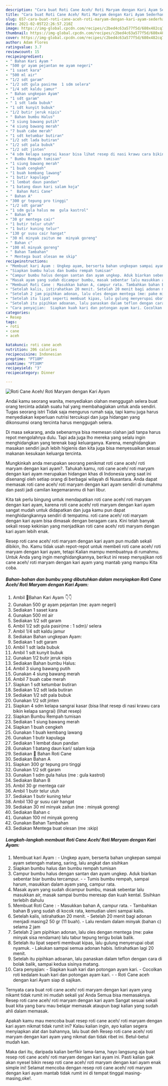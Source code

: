 ```yaml
---
description: "Cara buat Roti Cane Aceh/ Roti Maryam dengan Kari Ayam Sederhana dan Mudah Dibuat"
title: "Cara buat Roti Cane Aceh/ Roti Maryam dengan Kari Ayam Sederhana dan Mudah Dibuat"
slug: 657-cara-buat-roti-cane-aceh-roti-maryam-dengan-kari-ayam-sederhana-dan-mudah-dibuat
date: 2021-02-05T22:26:57.210Z
image: https://img-global.cpcdn.com/recipes/c2bed4c63a577f5d/680x482cq70/roti-cane-aceh-roti-maryam-dengan-kari-ayam-foto-resep-utama.jpg
thumbnail: https://img-global.cpcdn.com/recipes/c2bed4c63a577f5d/680x482cq70/roti-cane-aceh-roti-maryam-dengan-kari-ayam-foto-resep-utama.jpg
cover: https://img-global.cpcdn.com/recipes/c2bed4c63a577f5d/680x482cq70/roti-cane-aceh-roti-maryam-dengan-kari-ayam-foto-resep-utama.jpg
author: Adam Flores
ratingvalue: 3.7
reviewcount: 15
recipeingredient:
- " Bahan Kari Ayam "
- "500 gr ayam pejantan me ayam negeri"
- "1 saset kara"
- "500 ml air"
- "1/2 sdt garam"
- "1/2 sdt gula pasirme  1 sdm selera"
- "1/4 sdt kaldu jamur"
- " Bahan ungkepan Ayam"
- "1 sdt garam"
- " 1 sdt lada bubuk"
- "1 sdt kunyit bubuk"
- "1/2 butir jeruk nipis"
- " Bahan bumbu Halus"
- "3 siung bawang putih"
- "4 siung bawang merah"
- "7 buah cabe merah"
- "1 sdt ketumbar butiran"
- "1/2 sdt lada butiran"
- "1/2 sdt pala bubuk"
- "1/2 sdt jinten"
- "4 sdm kelapa sangrai kasar bisa lihat resep di nasi krawu cara bikin kelapa sangrai           lihat resep"
- " Bumbu Rempah tumisan"
- "1 siung bawang merah"
- "1 buah cengkeh"
- "1 buah kembang lawang"
- "1 butir kapulaga"
- "1 lembat daun pandan"
- "1 batang daun kari salam koja"
- "  Bahan Roti Cane"
- " Bahan A"
- "300 gr tepung pro tinggi"
- "1/2 sdt garam"
- "1 sdm gula halus me  gula kastrol"
- " Bahan B"
- "30 gr mentega cair"
- "1 butir telur utuh"
- "1 butir kuning telur"
- "130 gr susu cair hangat"
- "30 ml minyak zaitun me  minyak goreng"
- " Bahan c"
- "100 ml minyak goreng"
- " Bahan Tambahan"
- " Mentega buat olesan me skip"
recipeinstructions:
- "Membuat kari Ayam : Ungkep ayam, berserta bahan ungkepan sampai ayam setengah matang, saring, lalu angkat dan sisihkan"
- "Siapkan bumbu halus dan bumbu rempah tumisan"
- "Campur bumbu halus dengan santan dan ayam ungkep. Aduk biarkan sebentar biar bumbu tercampur.  Tumis bumbu rempah, sampai harum, masukkan dalam ayam yang, campur rata."
- "Masak ayam yang sudah dicampur bumbu, masak sebentar lalu masukkan air, masak sampai bumbu meresap dan kuah kental. Sisihkan terlebih dahulu"
- "Membuat Roti Cane : Masukkan bahan A, campur rata. Tambahkan bahan B yang sudah di kocok rata, kemudian uleni sampai kalis."
- "Setelah kalis, istirahatkan 20 menit. Setelah 20 menit bagi adonan menjadi masing2 50 gr (11 buah). Lalu rendam dalam minyak (bahan c) selama 2 jam"
- "Setelah 2 jam pipihkan adonan, lalu oles dengan mentega (me: pake minyak sisa rendaman) lalu tabur tepung terigu bolak balik."
- "Setelah itu lipat seperti membuat kipas, lalu gulung menyerupai obat nyamuk.  Lakukan sampai semua adonan habis. Istirahatkan lagi 20 menit."
- "Setelah itu pipihkan adoanan, lalu panaskan dalam teflon dengan cara di bolak balik, sampai kedua sisinya matang."
- "Cara penyajian:  Siapkan kuah kari dan potongan ayam kari. Cocolkan roti kedalam kuah kari dan potongan ayam kari.  Roti Cane aceh dengan kari Ayam siap di sajikan."
categories:
- Resep
tags:
- roti
- cane
- aceh

katakunci: roti cane aceh 
nutrition: 206 calories
recipecuisine: Indonesian
preptime: "PT18M"
cooktime: "PT30M"
recipeyield: "3"
recipecategory: Dinner

---
```



![Roti Cane Aceh/ Roti Maryam dengan Kari Ayam](https://img-global.cpcdn.com/recipes/c2bed4c63a577f5d/680x482cq70/roti-cane-aceh-roti-maryam-dengan-kari-ayam-foto-resep-utama.jpg)

Andai kamu seorang wanita, menyediakan olahan menggugah selera buat orang tercinta adalah suatu hal yang membahagiakan untuk anda sendiri. Tugas seorang istri Tidak saja mengurus rumah saja, tapi kamu juga harus menyediakan keperluan nutrisi tercukupi dan juga hidangan yang dikonsumsi orang tercinta harus menggugah selera.

Di masa  sekarang, anda sebenarnya bisa memesan olahan jadi tanpa harus repot mengolahnya dulu. Tapi ada juga lho mereka yang selalu ingin menghidangkan yang terenak bagi keluarganya. Karena, menghidangkan masakan sendiri jauh lebih higienis dan kita juga bisa menyesuaikan sesuai makanan kesukaan keluarga tercinta. 



Mungkinkah anda merupakan seorang penikmat roti cane aceh/ roti maryam dengan kari ayam?. Tahukah kamu, roti cane aceh/ roti maryam dengan kari ayam merupakan hidangan khas di Indonesia yang saat ini disenangi oleh setiap orang di berbagai wilayah di Nusantara. Anda dapat memasak roti cane aceh/ roti maryam dengan kari ayam sendiri di rumahmu dan pasti jadi camilan kegemaranmu di hari libur.

Kita tak perlu bingung untuk mendapatkan roti cane aceh/ roti maryam dengan kari ayam, karena roti cane aceh/ roti maryam dengan kari ayam sangat mudah untuk didapatkan dan juga kamu pun dapat menghidangkannya sendiri di tempatmu. roti cane aceh/ roti maryam dengan kari ayam bisa dimasak dengan beragam cara. Kini telah banyak sekali resep kekinian yang menjadikan roti cane aceh/ roti maryam dengan kari ayam lebih enak.

Resep roti cane aceh/ roti maryam dengan kari ayam pun mudah sekali dibikin, lho. Kamu tidak usah repot-repot untuk membeli roti cane aceh/ roti maryam dengan kari ayam, tetapi Kalian mampu membuatnya di rumahmu. Untuk Anda yang ingin menghidangkannya, berikut ini resep menyajikan roti cane aceh/ roti maryam dengan kari ayam yang mantab yang mampu Kita coba.

<!--inarticleads1-->

##### Bahan-bahan dan bumbu yang dibutuhkan dalam menyiapkan Roti Cane Aceh/ Roti Maryam dengan Kari Ayam:

1. Ambil  🍲Bahan Kari Ayam 👇👇
1. Gunakan 500 gr ayam pejantan (me: ayam negeri)
1. Sediakan 1 saset kara
1. Gunakan 500 ml air
1. Sediakan 1/2 sdt garam
1. Ambil 1/2 sdt gula pasir(me : 1 sdm)/ selera
1. Ambil 1/4 sdt kaldu jamur
1. Sediakan  Bahan ungkepan Ayam:
1. Sediakan 1 sdt garam
1. Ambil  1 sdt lada bubuk
1. Ambil 1 sdt kunyit bubuk
1. Gunakan 1/2 butir jeruk nipis
1. Sediakan  Bahan bumbu Halus:
1. Ambil 3 siung bawang putih
1. Gunakan 4 siung bawang merah
1. Ambil 7 buah cabe merah
1. Siapkan 1 sdt ketumbar butiran
1. Sediakan 1/2 sdt lada butiran
1. Sediakan 1/2 sdt pala bubuk
1. Gunakan 1/2 sdt jinten
1. Siapkan 4 sdm kelapa sangrai kasar (bisa lihat resep di nasi krawu cara bikin kelapa sangrai)           (lihat resep)
1. Siapkan  Bumbu Rempah tumisan
1. Sediakan 1 siung bawang merah
1. Siapkan 1 buah cengkeh
1. Gunakan 1 buah kembang lawang
1. Gunakan 1 butir kapulaga
1. Sediakan 1 lembat daun pandan
1. Gunakan 1 batang daun kari/ salam koja
1. Sediakan  🌮 Bahan Roti Cane
1. Sediakan  Bahan A
1. Siapkan 300 gr tepung pro tinggi
1. Gunakan 1/2 sdt garam
1. Gunakan 1 sdm gula halus (me : gula kastrol)
1. Sediakan  Bahan B
1. Ambil 30 gr mentega cair
1. Ambil 1 butir telur utuh
1. Sediakan 1 butir kuning telur
1. Ambil 130 gr susu cair hangat
1. Sediakan 30 ml minyak zaitun (me : minyak goreng)
1. Sediakan  Bahan c
1. Gunakan 100 ml minyak goreng
1. Gunakan  Bahan Tambahan
1. Sediakan  Mentega buat olesan (me :skip)




<!--inarticleads2-->

##### Langkah-langkah membuat Roti Cane Aceh/ Roti Maryam dengan Kari Ayam:

1. Membuat kari Ayam : - Ungkep ayam, berserta bahan ungkepan sampai ayam setengah matang, saring, lalu angkat dan sisihkan
1. Siapkan bumbu halus dan bumbu rempah tumisan
1. Campur bumbu halus dengan santan dan ayam ungkep. Aduk biarkan sebentar biar bumbu tercampur. -  - Tumis bumbu rempah, sampai harum, masukkan dalam ayam yang, campur rata.
1. Masak ayam yang sudah dicampur bumbu, masak sebentar lalu masukkan air, masak sampai bumbu meresap dan kuah kental. Sisihkan terlebih dahulu
1. Membuat Roti Cane : - Masukkan bahan A, campur rata. - Tambahkan bahan B yang sudah di kocok rata, kemudian uleni sampai kalis.
1. Setelah kalis, istirahatkan 20 menit. - Setelah 20 menit bagi adonan menjadi masing2 50 gr (11 buah). - Lalu rendam dalam minyak (bahan c) selama 2 jam
1. Setelah 2 jam pipihkan adonan, lalu oles dengan mentega (me: pake minyak sisa rendaman) lalu tabur tepung terigu bolak balik.
1. Setelah itu lipat seperti membuat kipas, lalu gulung menyerupai obat nyamuk.  - Lakukan sampai semua adonan habis. Istirahatkan lagi 20 menit.
1. Setelah itu pipihkan adoanan, lalu panaskan dalam teflon dengan cara di bolak balik, sampai kedua sisinya matang.
1. Cara penyajian:  - Siapkan kuah kari dan potongan ayam kari. - Cocolkan roti kedalam kuah kari dan potongan ayam kari. -  - Roti Cane aceh dengan kari Ayam siap di sajikan.




Ternyata cara buat roti cane aceh/ roti maryam dengan kari ayam yang nikamt tidak rumit ini mudah sekali ya! Anda Semua bisa memasaknya. Resep roti cane aceh/ roti maryam dengan kari ayam Sangat sesuai sekali buat kita yang baru mau belajar memasak ataupun bagi kalian yang sudah ahli dalam memasak.

Apakah kamu mau mencoba buat resep roti cane aceh/ roti maryam dengan kari ayam nikmat tidak rumit ini? Kalau kalian ingin, ayo kalian segera menyiapkan alat dan bahannya, lalu buat deh Resep roti cane aceh/ roti maryam dengan kari ayam yang nikmat dan tidak ribet ini. Betul-betul mudah kan. 

Maka dari itu, daripada kalian berfikir lama-lama, hayo langsung aja buat resep roti cane aceh/ roti maryam dengan kari ayam ini. Pasti kalian gak akan nyesel bikin resep roti cane aceh/ roti maryam dengan kari ayam enak simple ini! Selamat mencoba dengan resep roti cane aceh/ roti maryam dengan kari ayam mantab tidak rumit ini di tempat tinggal masing-masing,oke!.

